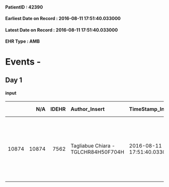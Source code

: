 
#### PatientID : 42390
#### Earliest Date on Record : 2016-08-11 17:51:40.033000
#### Latest Date on Record : 2016-08-11 17:51:40.033000
#### EHR Type : AMB

# Events - 

## Day 1

#### input
|       |    N/A |   IDEHR | Author_Insert                       | TimeStamp_Insert           | EHRType   |   PatientID |   IDDigitalSignDocument | persone_vicine   |   Unnamed: 0_x.1 |   IDANAMNESI_SOCIALE | Patient   | FamigliaAltro   | Paziente_T   | FamigliaAltro_T   |   Non_Rilevabile_x.1 | Note_Non_Rilevabile_x.1   | opt_Problemi   | chk_contr_sintomi   | chk_competenza                                 | opt_paziente_a   | opt_famiglia_a   | opt_adeguatezza   | ds_note_ad                                                                                                         | opt_paziente_solo   | ds_note_con                              | opt_presente_assente   | Presenza_minori   | Caregiver_principale   | opt_capacita     | ds_familiari_coinv                                                             | opt_risorse_ec   | Needs     | Domestic partnership   | Fragility      | opt_disponibilita_f   | opt_disponibilit_paz   |
|------:|-------:|--------:|:------------------------------------|:---------------------------|:----------|------------:|------------------------:|:-----------------|-----------------:|---------------------:|:----------|:----------------|:-------------|:------------------|---------------------:|:--------------------------|:---------------|:--------------------|:-----------------------------------------------|:-----------------|:-----------------|:------------------|:-------------------------------------------------------------------------------------------------------------------|:--------------------|:-----------------------------------------|:-----------------------|:------------------|:-----------------------|:-----------------|:-------------------------------------------------------------------------------|:-----------------|:----------|:-----------------------|:---------------|:----------------------|:-----------------------|
| 10874 |  10874 |    7562 | Tagliabue Chiara - TGLCHR84H50F704H | 2016-08-11 17:51:40.033000 | AMB       |       42390 |                  456388 | N/A              |             3965 |                 2557 | Si#1      | Si#1            | Parziale#2   | Parziale#2        |                    0 | NR                        | Si#1           | controllo sintomi#0 | competenza/capacit√† assistenziale caregiver#0 | Indefinite#2     | Indefinite#2     | Da valutare#2     | Da valutare la capacit√† assistenziale della moglie. Il paziente fino ad oggi si mostra restio ad accettare aiuti. | No#0                | Vive con la moglie Maria Luisa di 70 aa. | Presente#1             | No#0              | wife                   | Incrementabile#1 | Una figlia, coniugata con figli, abita in provincia di Lodi ed √® di supporto. | Da valutare#2    | Clinici#0 | Coniuge/Convivente#0   | psico-fisica#3 | Da verificare#2       | Da verificare#2        |


